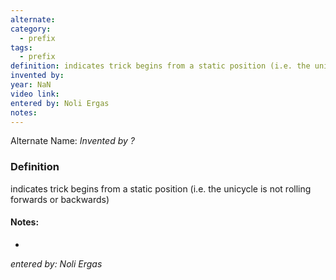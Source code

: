 ```yaml
---
alternate: 
category:
  - prefix
tags:
  - prefix
definition: indicates trick begins from a static position (i.e. the unicycle is not rolling forwards or backwards)
invented by: 
year: NaN
video link: 
entered by: Noli Ergas
notes: 
---
```

Alternate Name: 
*Invented by ?*

### Definition
indicates trick begins from a static position (i.e. the unicycle is not rolling forwards or backwards)


#### Notes:
- 
*entered by: Noli Ergas*
